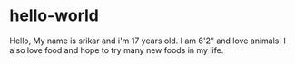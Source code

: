 # hello-world

Hello,
My name is srikar and i'm 17 years old. I am 6'2" and love animals. I also love food and hope to try many new foods in my life.
